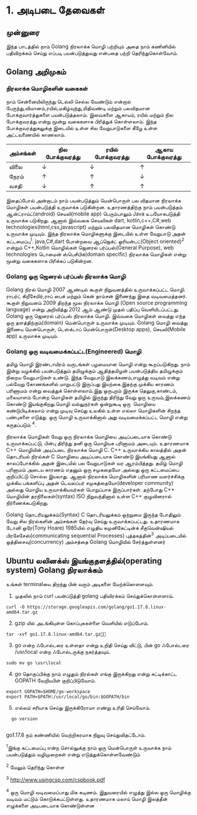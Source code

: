 # 1. அடிபடை தேவைகள்

## முன்னுரை

இந்த பாடத்தில் நாம் Golang நிரலாக்க மொழி பற்றியும் அதை நாம் கணினியில் பதிவிறக்கம்
செய்து எப்படி பயன்படுத்துவது என்பதை பற்றி தெரிந்துகொள்வோம்.

## Golang அறிமுகம்
### நிரலாக்க மொழிகளின் வகைகள் 
நாம் சென்னையிலிருந்து டெல்லி செல்ல வேண்டும் என்றால் பேருந்து,விமானம்,ரயில்,மகிழ்வுந்து,மிதிவண்டி 
மற்றும் பலவிதமான போக்குவார்த்துகளை பயன்படுத்தலாம்.  இவைகளை ஆகாயம்,
ரயில் மற்றும் நில போக்குவரத்து என்று மூன்று வகைகளாக பிரித்துக் கொள்ளலாம். 
இந்த போக்குவரத்துகலுக்கு இடையில் உள்ள சில வேறுபாடுகளை கீழே உள்ள அட்டவணையில் காணலாம்.

|அம்சங்கள் |நில போக்குவரத்து|ரயில் போக்குவரத்து|ஆகாய போக்குவரத்து|
|-----|--------|-----|----|
|விலை |   ↓  |  ↓  | ↑|
|நேரம் |  ↑  |   ↑  |↓|
|வசதி|↓  |    ↑ |↑|

இதைப்போல் அன்றாடம் நாம் பயன்படுத்தும் மென்பொருள் பல விதமான நிரலாக்க மொழிகள் பயன்படுத்தி 
உருவாக்க படுகின்றன. உதாரணத்திற்கு நாம் பயன்படுத்தம் ஆன்ட்ராய்ட்(android) செயலி(mobile app)
பெரும்பாலும் Java உபயோகபடுத்தி உருவாக்க படுகிறது. ஆனால் இவ்வகை செயலிகள் 
dart, kotlin,c++,C#,web technologies(html,css,javascript) மற்றும் பலவிதமான மொழிகள் கொண்டு உருவாக்க முடியும். 
இந்த நிரலாக்க மொழிகளுக்கு இடையில் உள்ள வேறுபாடு அதன் கட்டமைப்பு<sup>1</sup>. java,C#,dart போன்றவை 
ஆப்ஜெக்ட் ஓரியன்டட்(Object oriented)<sup>2</sup> என்றும் C++,Kotlin மொழில்கள் 
ஜெனரல் பர்ப்பஸ்(General Purpose), web technologies டொமைன் ஸ்பெசிபிக்(domain specific) 
நிரலாக்க மொழிகள் என்று மூன்று வகைகளாக  பிரிக்கப் படுகின்றன.

### Golang ஒரு ஜெனரல் பர்ப்பஸ் நிரலாக்க மொழி 
Golang நிரல் மொழி 2007 ஆண்டில் கூகுள் நிறுவனத்தில் உருவாக்கப்பட்ட மொழி. ராபர்ட் கிறீசேமிர்,ராப் பைக் 
மற்றும் கென் தாம்சன் இணைந்து இதை வடிவமைத்தனர். கூகுள் நிறுவனம் 2009 திறந்த மூல 
நிரலாக்க மொழி  (Open source programming language) என்று அறிவித்து 2012 ஆம் ஆண்டு முதல் பதிப்பு வெளியிடப்பட்டது. 
Golang ஒரு ஜெனரல் பர்ப்பஸ் நிரலாக்க மொழி. இவ்வகை மொழிகள் வைத்து எந்த ஒரு தளத்திற்கும்(domain)
மென்பொருள் உருவாக்க முடியும். Golang மொழி வைத்து இணைய மென்பொருள், டெஸ்க்டாப் 
மென்பொருள்(Desktop apps), செயலி(Mobile app) உருவாக்க முடியும்.  

### Golang ஒரு வடிவமைக்கப்பட்ட(Engineered) மொழி 
தமிழ் மொழி இரண்டாயிரம் வருடங்கள் பழமையான மொழி என்று கூறப்படுகிறது. நாம் இன்று வழக்கில் பயன்படுத்தும் தமிழுக்கும் ஆதித்தமிழன் பயன்படுத்திய தமிழுக்கும் நிறைய வேறுபாடுகள் உண்டு. இந்த வேறுபாடு இலக்கணம்,எழுத்து வடிவம் என்று பல்வேறு கோணங்களில் மாறுபட்டு இருப்பது இயற்கை.இதற்கு முக்கிய காரணம் பரிணாமம் என்று வைத்துக் கொள்ளலாம்.இது ஒருபுறம் இருக்க தெலுகு,காண்டம், மலையாளம் போன்ற மொழிகள் தமிழில் இருந்து திரிந்து வேறு ஒரு உருவம்,இலக்கணம் கொண்டு இயங்குகிறது.மொழி வல்லுநர்கள் ஒன்றுகூடி ஒரு  மொழியை கண்டுபிடிக்கலாம் என்று முடிவு செய்து உலகில் உள்ள எல்லா மொழிகளின் சிறந்த பண்புகளை எடுத்து  ஒரு மொழி உருவாக்கினால் அது வடிவமைக்கப்பட்ட மொழி என்று கருதப்படும் <sup>4</sup>. 

நிரலாக்க மொழிகள் வேறு ஒரு நிரலாக்க மொழியை அடிப்படையாக கொண்டு உருவாக்கப்பட்டு, பின்பு திரிந்து தனி ஒரு 
மொழியக  பரினாமம் அடையும். உதாரணமாக C++ மொழியின் அடிப்படை நிரலாக்க மொழி C. C++ உருவாக்கிய காலத்தில் அதன் தொடரியல்
நிரல்கள் C மொழியை அடிப்படையாக கொண்டு இயங்கியது ஆனால் காலப்போக்கில் அதன் இடையில் பல வேறுபாடுகள் வர ஆரம்பித்தது.
தமிழ் மொழி பரினாமம் அடைய காரணம் எதனும் ஒரு சமுகதையோ அல்லது ஒரு கட்டமைப்பை குறிப்பிட்டு சொல்ல இயலாது. ஆனால் நிரலாக்க மொழிகளின் பரிமாண வளர்ச்சிக்கு முக்கிய பங்களிப்பு அதன் டெவலப்பர் சமுகத்தையோ(developer community) அல்லது மொழிய 
உருவாக்கியவர்கள் பொறுப்பாக இருப்பார்கள். தற்போது C++ மொழியின் தரநிலைகள்(syntax) ISO நிறுவந்தினால் உள்ள C++ 
குழுவினரால்  நிர்ணைக்கபடுகிறது. 

Golang தொடரியலுக்கம்(Syntax) C தொடரியலுக்கம் ஒற்றுமை இருந்த போதிலும் வேறு சில நிரல்களின் அம்சங்கள் தேர்வு
செய்து உருவாக்கப்பட்டது. உதாரணமாக டோனி ஒரே(Tony Hoare) 1985யில் எழுதிய கமுனிகேட்டின்க் சீகுவென்ஷியல் பிரசேசேஸ்(communicating
sequential Processes) புத்தகத்தின்<sup>3</sup> அடிப்படையில் ஒத்திசைவு(concurrency) அம்சத்தை Golang 
மொழியில் சேர்த்துள்ளனர்

## Ubuntu லலினக்ஸ் இயங்குதளத்தில்(operating system) Golang நிரலாக்கம் 

உங்கள் terminalயை திறந்து பின் வரும் அடிகளை மேற்க்கொளளவும். 

1. முதலில் நாம் curl பயன்ப்டுத்தி golang பதிவிரக்கம் செய்துக்கொள்ளளாம். 

```
curl -O https://storage.googleapis.com/golang/go1.17.8.linux-amd64.tar.gz
```

2. gzip யில் அடங்கியுள்ள கொப்புககள்ளை வெளியில் எடுப்போம். 

  ``` 
  tar -xvf go1.17.8.linux-amd64.tar.gz
  ```

3. go என்ற ஃபோல்டரை உள்ளதா என்று உறிதி செய்து விட்டு, பின் go ஃபோல்டரை /usr/local என்ற ஃபோல்டருக்கு
நகர்த்தவும்.

```
sudo mv go \usr\local
```

4. go தொகுப்பிக்கு நாம் எழுதும் நிரல்கள் எங்கு இருக்கிறது என்று சுட்டிக்காட்ட GOPATH வேறியபிள் குறிப்பிடுவோம்.

```  
export GOPATH=$HOME/go-workspace
export PATH=$PATH:/usr/local/go/bin:$GOPATH/bin
```
5. எல்லம் சரியாக செய்து இருக்கிரோமா எண்று உரிதி செய்வோம்.
```
  go version
  
```

go1.17.8 நம் கண்ணியில் வெற்றிகரமாக நிறுவு செய்துவிதட்டோம்.


<sup>1</sup>இங்கு கட்டமைப்பு என்ற சொல்லுக்கு நாம் ஒரு மென்பொருள் உருவாக்க நாம் பயன்படுத்தும் வழிமுறைகள் என்று எடுத்துக்கொள்ளவேண்டும்  

<sup>2</sup> மேலும் தெரிந்து கொள்ள 

<sup>3</sup> http://www.usingcsp.com/cspbook.pdf

<sup>4</sup> ஒரு மொழி வடிவமைப்பாது மிக கடிணம். இதுவரையில் எழுத்து இல்ல ஒரு மொழிக்கு வடிவம் மட்டும் 
கொடுக்கபட்டுள்ளது. உதாரணமாக மலாய் மொழி இலத்தீன் எழுக்களை அடிபடையாக கொண்டுள்ளன